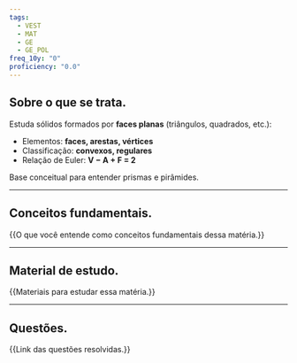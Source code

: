 ```yaml
---
tags:
  - VEST
  - MAT
  - GE
  - GE_POL
freq_10y: "0"
proficiency: "0.0"
---
```

## Sobre o que se trata.

Estuda sólidos formados por **faces planas** (triângulos, quadrados, etc.):

- Elementos: **faces, arestas, vértices**
- Classificação: **convexos, regulares**
- Relação de Euler: **V − A + F = 2**

Base conceitual para entender prismas e pirâmides.

--- 
## Conceitos fundamentais.

{{O que você entende como conceitos fundamentais dessa matéria.}}

---
## Material de estudo.

{{Materiais para estudar essa matéria.}}

--- 
## Questões.

{{Link das questões resolvidas.}}